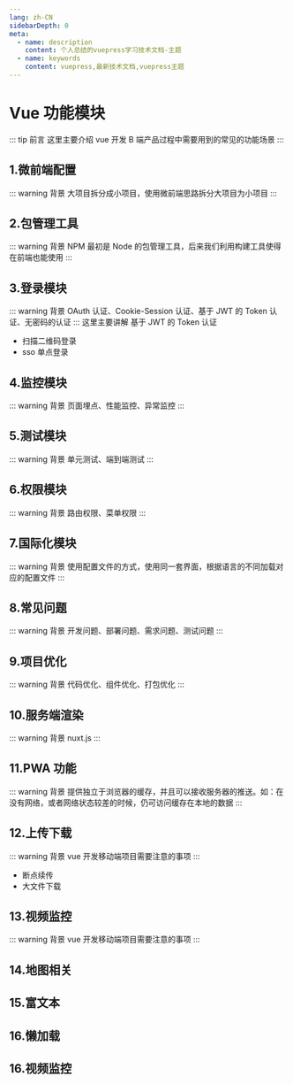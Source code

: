 ```yaml
---
lang: zh-CN
sidebarDepth: 0
meta:
  - name: description
    content: 个人总结的vuepress学习技术文档-主题
  - name: keywords
    content: vuepress,最新技术文档,vuepress主题
---
```


# Vue 功能模块

::: tip 前言
这里主要介绍 vue 开发 B 端产品过程中需要用到的常见的功能场景
:::

## 1.微前端配置

::: warning 背景
大项目拆分成小项目，使用微前端思路拆分大项目为小项目
:::

## 2.包管理工具

::: warning 背景
NPM 最初是 Node 的包管理工具，后来我们利用构建工具使得在前端也能使用
:::

## 3.登录模块

::: warning 背景
OAuth 认证、Cookie-Session 认证、基于 JWT 的 Token 认证、无密码的认证
:::
这里主要讲解 基于 JWT 的 Token 认证

- 扫描二维码登录
- sso 单点登录

## 4.监控模块

::: warning 背景
页面埋点、性能监控、异常监控
:::

## 5.测试模块

::: warning 背景
单元测试、端到端测试
:::

## 6.权限模块

::: warning 背景
路由权限、菜单权限
:::

## 7.国际化模块

::: warning 背景
使用配置文件的方式，使用同一套界面，根据语言的不同加载对应的配置文件
:::

## 8.常见问题

::: warning 背景
开发问题、部署问题、需求问题、测试问题
:::

## 9.项目优化

::: warning 背景
代码优化、组件优化、打包优化
:::

## 10.服务端渲染

::: warning 背景
nuxt.js
:::

## 11.PWA 功能

::: warning 背景
提供独立于浏览器的缓存，并且可以接收服务器的推送。如：在没有网络，或者网络状态较差的时候，仍可访问缓存在本地的数据
:::

## 12.上传下载

::: warning 背景
vue 开发移动端项目需要注意的事项
:::

- 断点续传
- 大文件下载

## 13.视频监控

::: warning 背景
vue 开发移动端项目需要注意的事项
:::

## 14.地图相关

## 15.富文本

## 16.懒加载

## 16.视频监控
